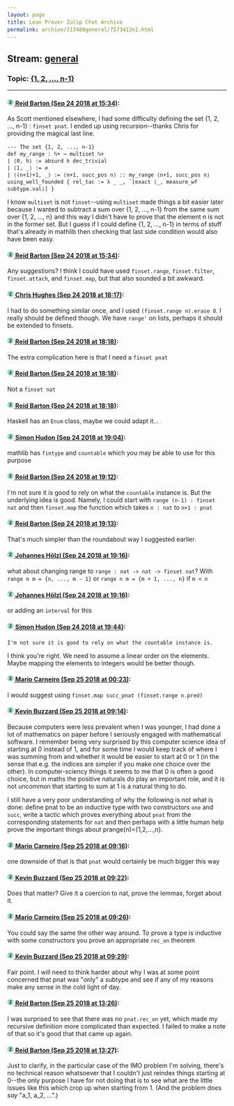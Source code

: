 ```yaml
---
layout: page
title: Lean Prover Zulip Chat Archive 
permalink: archive/113488general/7573412n1.html
---
```


## Stream: [general](index.html)
### Topic: [{1, 2, ..., n-1}](7573412n1.html)

---

#### [![Click to go to Zulip](../../assets/img/zulip2.png) Reid Barton (Sep 24 2018 at 15:34)](https://leanprover.zulipchat.com/#narrow/stream/113488-general/topic/%7B1%2C%202%2C%20...%2C%20n-1%7D/near/134526569):
As Scott mentioned elsewhere, I had some difficulty defining the set {1, 2, ..., n-1} : `finset pnat`. I ended up using recursion--thanks Chris for providing the magical last line.
```lean
--- The set {1, 2, ..., n-1}
def my_range : ℕ+ → multiset ℕ+
| ⟨0, h⟩ := absurd h dec_trivial
| ⟨1, _⟩ := ∅
| ⟨(n+1)+1, _⟩ := ⟨n+1, succ_pos n⟩ :: my_range ⟨n+1, succ_pos n⟩
using_well_founded { rel_tac := λ _ _, `[exact ⟨_, measure_wf subtype.val⟩] }
```
I know `multiset` is not `finset`--using `multiset` made things a bit easier later because I wanted to subtract a sum over {1, 2, ..., n-1} from the same sum over {1, 2, ..., n} and this way I didn't have to prove that the element n is not in the former set. But I guess if I could define {1, 2, ..., n-1} in terms of stuff that's already in mathlib then checking that last side condition would also have been easy.

#### [![Click to go to Zulip](../../assets/img/zulip2.png) Reid Barton (Sep 24 2018 at 15:34)](https://leanprover.zulipchat.com/#narrow/stream/113488-general/topic/%7B1%2C%202%2C%20...%2C%20n-1%7D/near/134526586):
Any suggestions?
I think I could have used `finset.range`, `finset.filter`, `finset.attach`, and `finset.map`, but that also sounded a bit awkward.

#### [![Click to go to Zulip](../../assets/img/zulip2.png) Chris Hughes (Sep 24 2018 at 18:17)](https://leanprover.zulipchat.com/#narrow/stream/113488-general/topic/%7B1%2C%202%2C%20...%2C%20n-1%7D/near/134536670):
I had to do something similar once, and I used `(finset.range n).erase 0`. I really should be defined though. We have `range'` on lists, perhaps it should be extended to finsets.

#### [![Click to go to Zulip](../../assets/img/zulip2.png) Reid Barton (Sep 24 2018 at 18:18)](https://leanprover.zulipchat.com/#narrow/stream/113488-general/topic/%7B1%2C%202%2C%20...%2C%20n-1%7D/near/134536735):
The extra complication here is that I need a `finset pnat`

#### [![Click to go to Zulip](../../assets/img/zulip2.png) Reid Barton (Sep 24 2018 at 18:18)](https://leanprover.zulipchat.com/#narrow/stream/113488-general/topic/%7B1%2C%202%2C%20...%2C%20n-1%7D/near/134536741):
Not a `finset nat`

#### [![Click to go to Zulip](../../assets/img/zulip2.png) Reid Barton (Sep 24 2018 at 18:18)](https://leanprover.zulipchat.com/#narrow/stream/113488-general/topic/%7B1%2C%202%2C%20...%2C%20n-1%7D/near/134536767):
Haskell has an `Enum` class, maybe we could adapt it...

#### [![Click to go to Zulip](../../assets/img/zulip2.png) Simon Hudon (Sep 24 2018 at 19:04)](https://leanprover.zulipchat.com/#narrow/stream/113488-general/topic/%7B1%2C%202%2C%20...%2C%20n-1%7D/near/134539021):
mathlib has `fintype` and `countable` which you may be able to use for this purpose

#### [![Click to go to Zulip](../../assets/img/zulip2.png) Reid Barton (Sep 24 2018 at 19:12)](https://leanprover.zulipchat.com/#narrow/stream/113488-general/topic/%7B1%2C%202%2C%20...%2C%20n-1%7D/near/134539480):
I'm not sure it is good to rely on what the `countable` instance is. But the underlying idea is good. Namely, I could start with `range (n-1) : finset nat` and then `finset.map` the function which takes `n : nat` to `n+1 : pnat`

#### [![Click to go to Zulip](../../assets/img/zulip2.png) Reid Barton (Sep 24 2018 at 19:13)](https://leanprover.zulipchat.com/#narrow/stream/113488-general/topic/%7B1%2C%202%2C%20...%2C%20n-1%7D/near/134539489):
That's much simpler than the roundabout way I suggested earlier.

#### [![Click to go to Zulip](../../assets/img/zulip2.png) Johannes Hölzl (Sep 24 2018 at 19:16)](https://leanprover.zulipchat.com/#narrow/stream/113488-general/topic/%7B1%2C%202%2C%20...%2C%20n-1%7D/near/134539635):
what about changing range to `range : nat -> nat -> finset nat`?  With `range n m = {n, ..., m - 1}` or `range n m = {m + 1, ..., n}` if `m < n`

#### [![Click to go to Zulip](../../assets/img/zulip2.png) Johannes Hölzl (Sep 24 2018 at 19:16)](https://leanprover.zulipchat.com/#narrow/stream/113488-general/topic/%7B1%2C%202%2C%20...%2C%20n-1%7D/near/134539649):
or adding an `interval` for this

#### [![Click to go to Zulip](../../assets/img/zulip2.png) Simon Hudon (Sep 24 2018 at 19:44)](https://leanprover.zulipchat.com/#narrow/stream/113488-general/topic/%7B1%2C%202%2C%20...%2C%20n-1%7D/near/134541041):
```quote
I'm not sure it is good to rely on what the countable instance is.
```

I think you're right. We need to assume a linear order on the elements. Maybe mapping the elements to integers would be better though.

#### [![Click to go to Zulip](../../assets/img/zulip2.png) Mario Carneiro (Sep 25 2018 at 00:23)](https://leanprover.zulipchat.com/#narrow/stream/113488-general/topic/%7B1%2C%202%2C%20...%2C%20n-1%7D/near/134560767):
I would suggest using `finset.map succ_pnat (finset.range n.pred)`

#### [![Click to go to Zulip](../../assets/img/zulip2.png) Kevin Buzzard (Sep 25 2018 at 09:14)](https://leanprover.zulipchat.com/#narrow/stream/113488-general/topic/%7B1%2C%202%2C%20...%2C%20n-1%7D/near/134579309):
Because computers were less prevalent when I was younger, I had done a lot of mathematics on paper before I seriously engaged with mathematical software. I remember being very surprised by this computer science idea of starting at 0 instead of 1, and for some time I would keep track of where I was summing from and whether it would be easier to start at 0 or 1 (in the sense that e.g. the indices are simpler if you make one choice over the other). In computer-sciency things it seems to me that 0 is often a good choice, but in maths the positive naturals do play an important role, and it is not uncommon that starting to sum at 1 is a natural thing to do.

I still have a very poor understanding of why the following is not what is done: define pnat to be an inductive type with two constructors `one` and `succ`, write a tactic which proves everything about `pnat` from the corresponding statements for `nat` and then perhaps with a little human help prove the important things about prange(n)={1,2,...,n}.

#### [![Click to go to Zulip](../../assets/img/zulip2.png) Mario Carneiro (Sep 25 2018 at 09:16)](https://leanprover.zulipchat.com/#narrow/stream/113488-general/topic/%7B1%2C%202%2C%20...%2C%20n-1%7D/near/134579385):
one downside of that is that `pnat` would certainly be much bigger this way

#### [![Click to go to Zulip](../../assets/img/zulip2.png) Kevin Buzzard (Sep 25 2018 at 09:22)](https://leanprover.zulipchat.com/#narrow/stream/113488-general/topic/%7B1%2C%202%2C%20...%2C%20n-1%7D/near/134579676):
Does that matter? Give it a coercion to nat, prove the lemmas, forget about it.

#### [![Click to go to Zulip](../../assets/img/zulip2.png) Mario Carneiro (Sep 25 2018 at 09:26)](https://leanprover.zulipchat.com/#narrow/stream/113488-general/topic/%7B1%2C%202%2C%20...%2C%20n-1%7D/near/134579794):
You could say the same the other way around. To prove a type is inductive with some constructors you prove an appropriate `rec_on` theorem

#### [![Click to go to Zulip](../../assets/img/zulip2.png) Kevin Buzzard (Sep 25 2018 at 09:29)](https://leanprover.zulipchat.com/#narrow/stream/113488-general/topic/%7B1%2C%202%2C%20...%2C%20n-1%7D/near/134579923):
Fair point. I will need to think harder about why I was at some point concerned that pnat was "only" a subtype and see if any of my reasons make any sense in the cold light of day.

#### [![Click to go to Zulip](../../assets/img/zulip2.png) Reid Barton (Sep 25 2018 at 13:26)](https://leanprover.zulipchat.com/#narrow/stream/113488-general/topic/%7B1%2C%202%2C%20...%2C%20n-1%7D/near/134589702):
I was surprised to see that there was no `pnat.rec_on` yet, which made my recursive definition more complicated than expected. I failed to make a note of that so it's good that that came up again.

#### [![Click to go to Zulip](../../assets/img/zulip2.png) Reid Barton (Sep 25 2018 at 13:27)](https://leanprover.zulipchat.com/#narrow/stream/113488-general/topic/%7B1%2C%202%2C%20...%2C%20n-1%7D/near/134589746):
Just to clarify, in the particular case of the IMO problem I'm solving, there's no technical reason whatsoever that I couldn't just reindex things starting at 0--the only purpose I have for not doing that is to see what are the little issues like this which crop up when starting from 1. (And the problem does *say* "a_1, a_2, ...".)

